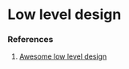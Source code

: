 # Low level design

### References
1. [Awesome low level design](https://github.com/ashishps1/awesome-low-level-design)